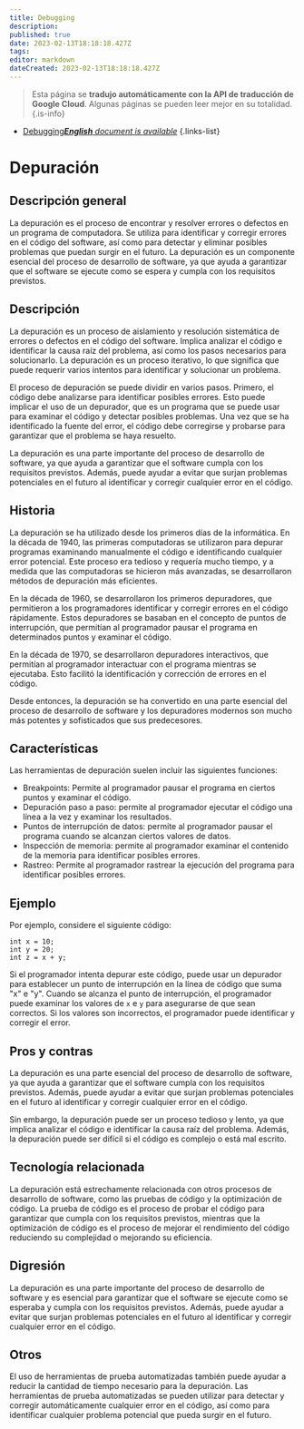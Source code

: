 ```yaml
---
title: Debugging
description: 
published: true
date: 2023-02-13T18:18:18.427Z
tags: 
editor: markdown
dateCreated: 2023-02-13T18:18:18.427Z
---
```


> Esta página se **tradujo automáticamente con la API de traducción de Google Cloud**.
Algunas páginas se pueden leer mejor en su totalidad.{.is-info}



- [Debugging***English** document is available*](/en/Knowledge-base/Dictionary/debugging)
{.links-list}


# Depuración

## Descripción general
La depuración es el proceso de encontrar y resolver errores o defectos en un programa de computadora. Se utiliza para identificar y corregir errores en el código del software, así como para detectar y eliminar posibles problemas que puedan surgir en el futuro. La depuración es un componente esencial del proceso de desarrollo de software, ya que ayuda a garantizar que el software se ejecute como se espera y cumpla con los requisitos previstos.

## Descripción
La depuración es un proceso de aislamiento y resolución sistemática de errores o defectos en el código del software. Implica analizar el código e identificar la causa raíz del problema, así como los pasos necesarios para solucionarlo. La depuración es un proceso iterativo, lo que significa que puede requerir varios intentos para identificar y solucionar un problema.

El proceso de depuración se puede dividir en varios pasos. Primero, el código debe analizarse para identificar posibles errores. Esto puede implicar el uso de un depurador, que es un programa que se puede usar para examinar el código y detectar posibles problemas. Una vez que se ha identificado la fuente del error, el código debe corregirse y probarse para garantizar que el problema se haya resuelto.

La depuración es una parte importante del proceso de desarrollo de software, ya que ayuda a garantizar que el software cumpla con los requisitos previstos. Además, puede ayudar a evitar que surjan problemas potenciales en el futuro al identificar y corregir cualquier error en el código.

## Historia
La depuración se ha utilizado desde los primeros días de la informática. En la década de 1940, las primeras computadoras se utilizaron para depurar programas examinando manualmente el código e identificando cualquier error potencial. Este proceso era tedioso y requería mucho tiempo, y a medida que las computadoras se hicieron más avanzadas, se desarrollaron métodos de depuración más eficientes.

En la década de 1960, se desarrollaron los primeros depuradores, que permitieron a los programadores identificar y corregir errores en el código rápidamente. Estos depuradores se basaban en el concepto de puntos de interrupción, que permitían al programador pausar el programa en determinados puntos y examinar el código.

En la década de 1970, se desarrollaron depuradores interactivos, que permitían al programador interactuar con el programa mientras se ejecutaba. Esto facilitó la identificación y corrección de errores en el código.

Desde entonces, la depuración se ha convertido en una parte esencial del proceso de desarrollo de software y los depuradores modernos son mucho más potentes y sofisticados que sus predecesores.

## Características
Las herramientas de depuración suelen incluir las siguientes funciones:

- Breakpoints: Permite al programador pausar el programa en ciertos puntos y examinar el código.
- Depuración paso a paso: permite al programador ejecutar el código una línea a la vez y examinar los resultados.
- Puntos de interrupción de datos: permite al programador pausar el programa cuando se alcanzan ciertos valores de datos.
- Inspección de memoria: permite al programador examinar el contenido de la memoria para identificar posibles errores.
- Rastreo: Permite al programador rastrear la ejecución del programa para identificar posibles errores.

## Ejemplo
Por ejemplo, considere el siguiente código:

```
int x = 10;
int y = 20;
int z = x + y;
```

Si el programador intenta depurar este código, puede usar un depurador para establecer un punto de interrupción en la línea de código que suma "x" e "y". Cuando se alcanza el punto de interrupción, el programador puede examinar los valores de `x` e `y` para asegurarse de que sean correctos. Si los valores son incorrectos, el programador puede identificar y corregir el error.

## Pros y contras
La depuración es una parte esencial del proceso de desarrollo de software, ya que ayuda a garantizar que el software cumpla con los requisitos previstos. Además, puede ayudar a evitar que surjan problemas potenciales en el futuro al identificar y corregir cualquier error en el código.

Sin embargo, la depuración puede ser un proceso tedioso y lento, ya que implica analizar el código e identificar la causa raíz del problema. Además, la depuración puede ser difícil si el código es complejo o está mal escrito.

## Tecnología relacionada
La depuración está estrechamente relacionada con otros procesos de desarrollo de software, como las pruebas de código y la optimización de código. La prueba de código es el proceso de probar el código para garantizar que cumpla con los requisitos previstos, mientras que la optimización de código es el proceso de mejorar el rendimiento del código reduciendo su complejidad o mejorando su eficiencia.

## Digresión
La depuración es una parte importante del proceso de desarrollo de software y es esencial para garantizar que el software se ejecute como se esperaba y cumpla con los requisitos previstos. Además, puede ayudar a evitar que surjan problemas potenciales en el futuro al identificar y corregir cualquier error en el código.

## Otros
El uso de herramientas de prueba automatizadas también puede ayudar a reducir la cantidad de tiempo necesario para la depuración. Las herramientas de prueba automatizadas se pueden utilizar para detectar y corregir automáticamente cualquier error en el código, así como para identificar cualquier problema potencial que pueda surgir en el futuro.